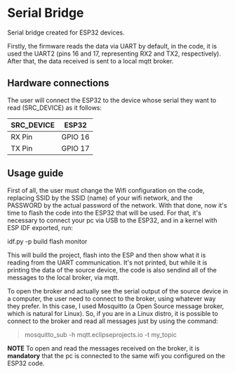 # Serial Bridge

Serial bridge created for ESP32 devices.

Firstly, the firmware reads the data via UART by default, in the code, it is used the UART2 (pins 16 and 17, representing RX2 and TX2, respectively). After that, the data received is sent to a local mqtt broker. 

## Hardware connections

The user will connect the ESP32 to the device whose serial they want to read (SRC_DEVICE) as it follows:

 | SRC_DEVICE | ESP32   |
 | ---------- | ------- |
 |  RX Pin    | GPIO 16 |
 |  TX Pin    | GPIO 17 |

 ## Usage guide

First of all, the user must change the Wifi configuration on the code, replacing SSID by the SSID (name) of your wifi network, and the PASSWORD by the actual password of the network. With that done, now it's time to flash the code into the ESP32 that will be used. For that, it's necessary to connect your pc via USB to the ESP32, and in a kernel with ESP IDF exported, run:

idf.py -p <PORT> build flash monitor

This will build the project, flash into the ESP and then show what it is reading from the UART communication. It's not printed, but while it is printing the data of the source device, the code is also sendind all of the messages to the local broker, via mqtt.

To open the broker and actually see the serial output of the source device in a computer, the user need to connect to the broker, using whatever way they prefer. In this case, I used Mosquitto (a Open Source message broker, which is natural for Linux). So, if you are in a Linux distro, it is possible to connect to the broker and read all messages just by using the command:

> mosquitto_sub -h mqtt.eclipseprojects.io -t my_topic

**NOTE**
To open and read the messages received on the broker, it is **mandatory** that the pc is connected to the same wifi you configured on the ESP32 code.
